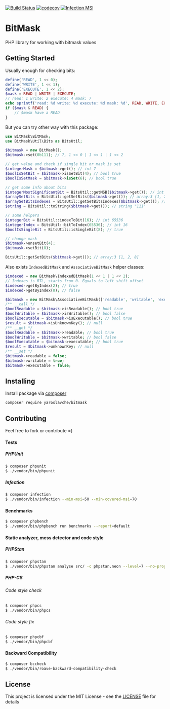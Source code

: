 [![Build Status](https://travis-ci.org/yaroslavche/BitMask.svg?branch=master)](https://travis-ci.org/yaroslavche/BitMask)
[![codecov](https://codecov.io/gh/yaroslavche/bitmask/branch/master/graph/badge.svg)](https://codecov.io/gh/yaroslavche/bitmask)
[![Infection MSI](https://badge.stryker-mutator.io/github.com/yaroslavche/BitMask/master)](https://infection.github.io)

# BitMask

PHP library for working with bitmask values

## Getting Started
Usually enough for checking bits: 
```php
define('READ', 1 << 0);
define('WRITE', 1 << 1);
define('EXECUTE', 1 << 2);
$mask = READ | WRITE | EXECUTE;
// read: 1 write: 2 execute: 4 mask: 7
echo sprintf('read: %d write: %d execute: %d mask: %d', READ, WRITE, EXECUTE, $mask);
if ($mask & READ) {
    // $mask have a READ
}
```

But you can try other way with this package:
```php
use BitMask\BitMask;
use BitMask\Util\Bits as BitsUtil;

$bitmask = new BitMask();
$bitmask->set(0b111); // 7, 1 << 0 | 1 << 1 | 1 << 2

// get value and check if single bit or mask is set 
$integerMask = $bitmask->get(); // int 7
$boolIsSetBit = $bitmask->isSetBit(4); // bool true
$boolIsSetMask = $bitmask->isSet(6); // bool true

// get some info about bits
$integerMostSignificantBit = BitsUtil::getMSB($bitmask->get()); // int 3
$arraySetBits = BitsUtil::getSetBits($bitmask->get()); // array:3 [1, 2, 4]
$arraySetBitsIndexes = BitsUtil::getSetBitsIndexes($bitmask->get()); // array:3 [0, 1, 2]
$string = BitsUtil::toString($bitmask->get()); // string "111"

// some helpers
$integerBit = BitsUtil::indexToBit(16); // int 65536
$integerIndex = BitsUtil::bitToIndex(65536); // int 16
$boolIsSingleBit = BitsUtil::isSingleBit(8); // true

// change mask 
$bitmask->unsetBit(4);
$bitmask->setBit(8);

BitsUtil::getSetBits($bitmask->get()); // array:3 [1, 2, 8]
```

Also exists `IndexedBitMask` and `AssociativeBitMask` helper classes:
```php
$indexed = new BitMask\IndexedBitMask(1 << 1 | 1 << 2);
// Indexes is RTL, starts from 0. Equals to left shift offset
$indexed->getByIndex(2); // true
$indexed->getByIndex(0); // false

$bitmask = new BitMask\AssociativeBitMask(['readable', 'writable', 'executable'], 5);
/** __call */
$boolReadable = $bitmask->isReadable(); // bool true
$boolWritable = $bitmask->isWritable(); // bool false
$boolExecutable = $bitmask->isExecutable(); // bool true
$result = $bitmask->isUnknownKey(); // null
/** __get */
$boolReadable = $bitmask->readable; // bool true
$boolWritable = $bitmask->writable; // bool false
$boolExecutable = $bitmask->executable; // bool true
$result = $bitmask->unknownKey; // null
/** __set */
$bitmask->readable = false;
$bitmask->writable = true;
$bitmask->executable = false;
``` 

## Installing

Install package via [composer](https://getcomposer.org/) 
```bash
composer require yaroslavche/bitmask
```

## Contributing

Feel free to fork or contribute =)

#### Tests
##### PHPUnit
```bash
$ composer phpunit
$ ./vendor/bin/phpunit
```
##### Infection
```bash
$ composer infection
$ ./vendor/bin/infection --min-msi=50 --min-covered-msi=70
```
#### Benchmarks
```bash
$ composer phpbench
$ ./vendor/bin/phpbench run benchmarks --report=default
```
#### Static analyzer, mess detector and code style
##### PHPStan
```bash
$ composer phpstan
$ ./vendor/bin/phpstan analyse src/ -c phpstan.neon --level=7 --no-progress -vvv --memory-limit=1024M
```
##### PHP-CS
###### Code style check
```bash
$ composer phpcs
$ ./vendor/bin/phpcs
```
###### Code style fix
```bash
$ composer phpcbf
$ ./vendor/bin/phpcbf
```
#### Backward Compatibility
```bash
$ composer bccheck
$ ./vendor/bin/roave-backward-compatibility-check
```

## License

This project is licensed under the MIT License - see the [LICENSE](LICENSE) file for details
